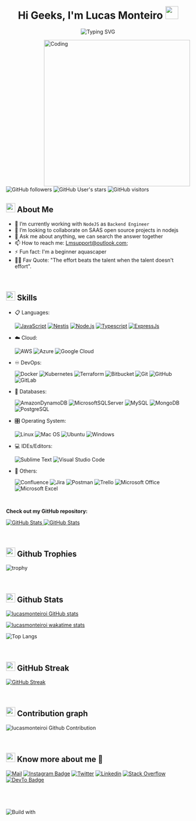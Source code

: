 <h1 align="center">Hi Geeks, I'm Lucas Monteiro <img src="https://media.giphy.com/media/hvRJCLFzcasrR4ia7z/giphy.gif" width="35"></h1>


<div align="center">
  
![Typing SVG](https://readme-typing-svg.herokuapp.com?font=ROBOT&size=25&color=39FF14&background=000000&center=true&vCenter=true&width=490&lines=%3E+Welcome+to+my+GitHub+profile...!)

</div>

<img align="right" alt="Coding" width="400" src="https://media.giphy.com/media/evEgbkGON3VJ2YrGjM/giphy.gif">

![GitHub followers](https://img.shields.io/github/followers/lucasmonteiroi?style=social) 
![GitHub User's stars](https://img.shields.io/github/stars/lucasmonteiroi?style=social) 
![GitHub visitors](https://visitor-badge.glitch.me/badge?page_id=lucasmonteiroi)


## <img src="https://c.tenor.com/NCRHhqkXrJYAAAAi/programmers-go-internet.gif" width="25">  <b>About Me</b>

- 🔭 I’m currently working with `NodeJS` as `Backend Engineer`
- 👯 I’m looking to collaborate on SAAS open source projects in nodejs
- 💬 Ask me about anything, we can search the answer together
- 📫 How to reach me: Lmsupport@outlook.com;
- ⚡ Fun fact: I'm a beginner aquascaper
- 💪🏼 Fav Quote: "The effort beats the talent when the talent doesn't effort".

<br>


## <img src="https://media2.giphy.com/media/QssGEmpkyEOhBCb7e1/giphy.gif?cid=ecf05e47a0n3gi1bfqntqmob8g9aid1oyj2wr3ds3mg700bl&rid=giphy.gif" width ="25"><b> Skills</b>

<p align="center">

- 📋 Languages:

    [![JavaScript](https://img.shields.io/badge/JavaScript-F7DF1E?style=for-the-badge&logo=javascript&logoColor=black)](https://developer.mozilla.org/pt-BR/docs/Web/JavaScript)
    [![Nestjs](https://img.shields.io/badge/Nestjs-000000?style=for-the-badge&logo=nestjs&logoColor=red)](https://nestjs.com/)
    [![Node.js](https://img.shields.io/badge/Node.js-43853D?style=for-the-badge&logo=node.js&logoColor=white)](https://nodejs.org/en/)
    [![Typescript](https://img.shields.io/badge/TypeScript-007ACC?style=for-the-badge&logo=typescript&logoColor=white)](https://www.typescriptlang.org/)
    [![ExpressJs](	https://img.shields.io/badge/Express.js-404D59?style=for-the-badge)](https://expressjs.com/)

- ☁️ Cloud:

    ![AWS](https://img.shields.io/badge/AWS-%23FF9900.svg?style=for-the-badge&logo=amazon-aws&logoColor=white)
    ![Azure](https://img.shields.io/badge/azure-%230072C6.svg?style=for-the-badge&logo=microsoftazure&logoColor=white)
    ![Google Cloud](https://img.shields.io/badge/GoogleCloud-%234285F4.svg?style=for-the-badge&logo=google-cloud&logoColor=white)
    
- ♾️ DevOps:

    ![Docker](https://img.shields.io/badge/docker-%230db7ed.svg?style=for-the-badge&logo=docker&logoColor=white)
    ![Kubernetes](https://img.shields.io/badge/kubernetes-%23326ce5.svg?style=for-the-badge&logo=kubernetes&logoColor=white)
    ![Terraform](https://img.shields.io/badge/terraform-%235835CC.svg?style=for-the-badge&logo=terraform&logoColor=white)
    ![Bitbucket](https://img.shields.io/badge/bitbucket-%230047B3.svg?style=for-the-badge&logo=bitbucket&logoColor=white)
    ![Git](https://img.shields.io/badge/git-%23F05033.svg?style=for-the-badge&logo=git&logoColor=white)
    ![GitHub](https://img.shields.io/badge/github-%23121011.svg?style=for-the-badge&logo=github&logoColor=white)
    ![GitLab](https://img.shields.io/badge/gitlab-%23181717.svg?style=for-the-badge&logo=gitlab&logoColor=white)
    
- 💾 Databases:

    ![AmazonDynamoDB](https://img.shields.io/badge/Amazon%20DynamoDB-4053D6?style=for-the-badge&logo=Amazon%20DynamoDB&logoColor=white) 
    ![MicrosoftSQLServer](https://img.shields.io/badge/Microsoft%20SQL%20Sever-CC2927?style=for-the-badge&logo=microsoft%20sql%20server&logoColor=white) 
    ![MySQL](https://img.shields.io/badge/mysql-%2300f.svg?style=for-the-badge&logo=mysql&logoColor=white)
    ![MongoDB](https://img.shields.io/badge/MongoDB-4EA94B?style=for-the-badge&logo=mongodb&logoColor=white)
    ![PostgreSQL](https://img.shields.io/badge/PostgreSQL-316192?style=for-the-badge&logo=postgresql&logoColor=white)
    
- 🎛️ Operating System:

    ![Linux](https://img.shields.io/badge/Linux-FCC624?style=for-the-badge&logo=linux&logoColor=black)
    ![Mac OS](https://img.shields.io/badge/mac%20os-000000?style=for-the-badge&logo=macos&logoColor=F0F0F0)
    ![Ubuntu](https://img.shields.io/badge/Ubuntu-E95420?style=for-the-badge&logo=ubuntu&logoColor=white)
    ![Windows](https://img.shields.io/badge/Windows-0078D6?style=for-the-badge&logo=windows&logoColor=white)
    
- 💻 IDEs/Editors:

    ![Sublime Text](https://img.shields.io/badge/sublime_text-%23575757.svg?style=for-the-badge&logo=sublime-text&logoColor=important)
    ![Visual Studio Code](https://img.shields.io/badge/Visual%20Studio%20Code-0078d7.svg?style=for-the-badge&logo=visual-studio-code&logoColor=white)
    
- 🥅 Others:

    ![Confluence](https://img.shields.io/badge/confluence-%23172BF4.svg?style=for-the-badge&logo=confluence&logoColor=white)
    ![Jira](https://img.shields.io/badge/jira-%230A0FFF.svg?style=for-the-badge&logo=jira&logoColor=white)
    ![Postman](https://img.shields.io/badge/Postman-FF6C37?logo=postman&logoColor=white&style=for-the-badge)
    ![Trello](https://img.shields.io/badge/Trello-%23026AA7.svg?style=for-the-badge&logo=Trello&logoColor=white)
    ![Microsoft Office](https://img.shields.io/badge/Microsoft_Office-D83B01?style=for-the-badge&logo=microsoft-office&logoColor=white)
    ![Microsoft Excel](https://img.shields.io/badge/Microsoft_Excel-217346?style=for-the-badge&logo=microsoft-excel&logoColor=white)
</p>
<br />

__Check out my GitHub repository:__

<div>
  <p>
    <a href="https://github.com/LucasMonteiroi/nestjs-backend-microservice.git">
      <img src="https://github-readme-stats.vercel.app/api/pin/?username=lucasmonteiroi&repo=nestjs-backend-microservice" alt="GitHub Stats" />
    </a>
    <a href="https://github.com/LucasMonteiroi/helpers.git">
      <img src="https://github-readme-stats.vercel.app/api/pin/?username=lucasmonteiroi&repo=helpers" alt="GitHub Stats" />
    </a>
  </p>
</div>
<br>

## <img src="https://media.giphy.com/media/jIRyzncqRWzM3GYaQm/giphy.gif" width="25"> <b>Github Trophies</b>

![trophy](https://github-profile-trophy.vercel.app/?username=lucasmonteiroi)

<br>

## <img src="https://media.giphy.com/media/iY8CRBdQXODJSCERIr/giphy.gif" width="25"> <b>Github Stats</b>

[![lucasmonteiroi GitHub stats](https://github-readme-stats.vercel.app/api?username=lucasmonteiroi&theme=tokyonight)](https://github.com/lucasmonteiroi/github-readme-stats) 

[![lucasmonteiroi wakatime stats](https://github-readme-stats.vercel.app/api/wakatime?username=lucasmonteiroi&theme=tokyonight)](https://github.com/lucasmonteiroi/github-readme-stats)

![Top Langs](https://github-profile-summary-cards.vercel.app/api/cards/profile-details?username=lucasmonteiroi&theme=tokyonight&hide_border=true)

<br>

## <img src="https://media.giphy.com/media/Mp5uJLEE9Ompq/giphy.gif" width="25"> <b>GitHub Streak</b>

[![GitHub Streak](https://github-readme-streak-stats.herokuapp.com/?user=lucasmonteiroi&theme=tokyonight&&fire=FF801F&currStreakNum=FFBE69&currStreakLabel=FFBE69)](https://git.io/streak-stats) 

<br>

## <img src="https://media.giphy.com/media/GhRjInY9JbKms/source.gif" width="25"> <b>Contribution graph</b>

![lucasmonteiroi Github Contribution](https://activity-graph.herokuapp.com/graph?username=lucasmonteiroi&theme=dracula)

<br>

## <img src="https://media.tenor.com/images/7e96d994f29b388f63f7aa77ff2bea78/tenor.gif" width="25"> <b> Know more about me 👋</b>


[![Mail](https://img.shields.io/badge/-Say%20Hi!-black?style=for-the-badge&logo=gmail)](mailto:rhoriah@gmail.com)
[![Instagram Badge](https://img.shields.io/badge/Instagram-black?style=for-the-badge&logo=instagram)](https://www.instagram.com/lucasmonteiroi/)
[![Twitter](https://img.shields.io/badge/-Twitter-black?style=for-the-badge&logo=twitter)](https://twitter.com/lucasmonteiroi)
[![Linkedin](https://img.shields.io/badge/-LinkedIn-black?style=for-the-badge&logo=Linkedin)](https://www.linkedin.com/in/lucasmonteiroinacio/)
[![Stack Overflow](https://img.shields.io/badge/-StackOverflow-black?style=for-the-badge&logo=StackOverflow)](https://stackoverflow.com/users/6562579/lucas-monteiro-in%c3%a1cio?tab=topactivity)
[![DevTo Badge](https://img.shields.io/badge/dev.to-0A0A0A?style=for-the-badge&logo=dev.to&logoColor=white)](https://dev.to/lucasmonteiroi/)

## &nbsp;
![Build with](http://ForTheBadge.com/images/badges/built-with-love.svg)&nbsp;
